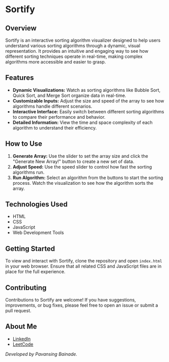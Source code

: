 # Sortify

## Overview
Sortify is an interactive sorting algorithm visualizer designed to help users understand various sorting algorithms through a dynamic, visual representation. It provides an intuitive and engaging way to see how different sorting techniques operate in real-time, making complex algorithms more accessible and easier to grasp.

## Features
- **Dynamic Visualizations:** Watch as sorting algorithms like Bubble Sort, Quick Sort, and Merge Sort organize data in real-time.
- **Customizable Inputs:** Adjust the size and speed of the array to see how algorithms handle different scenarios.
- **Interactive Interface:** Easily switch between different sorting algorithms to compare their performance and behavior.
- **Detailed Information:** View the time and space complexity of each algorithm to understand their efficiency.

## How to Use
1. **Generate Array:** Use the slider to set the array size and click the "Generate New Array!" button to create a new set of data.
2. **Adjust Speed:** Use the speed slider to control how fast the sorting algorithms run.
3. **Run Algorithm:** Select an algorithm from the buttons to start the sorting process. Watch the visualization to see how the algorithm sorts the array.

## Technologies Used
- HTML
- CSS
- JavaScript
- Web Development Tools

## Getting Started
To view and interact with Sortify, clone the repository and open `index.html` in your web browser. Ensure that all related CSS and JavaScript files are in place for the full experience.

## Contributing
Contributions to Sortify are welcome! If you have suggestions, improvements, or bug fixes, please feel free to open an issue or submit a pull request.

## About Me
- [LinkedIn](https://www.linkedin.com/in/pavansingbainade)
- [LeetCode](https://leetcode.com/pa1bainade)

*Developed by Pavansing Bainade.*


